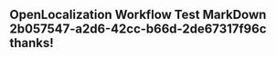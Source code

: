 <properties
ms.topic="hero-topic"
ms.test1="hero-topic"
ms.test2="test"/>


## OpenLocalization Workflow Test MarkDown 2b057547-a2d6-42cc-b66d-2de67317f96c thanks!



<!--HONumber=Jul16_HO3-->


